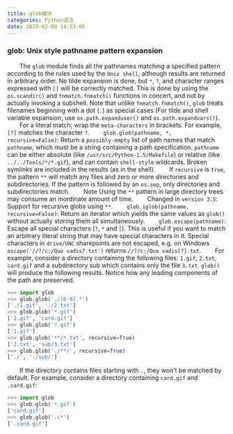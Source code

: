 ```yaml
---
title: glob模块
categories: Python语法
date: 2019-02-09 14:53:05
---
```

### glob: Unix style pathname pattern expansion

&emsp;&emsp;The `glob` module finds all the pathnames matching a specified pattern according to the rules used by the `Unix shell`, although results are returned in arbitrary order. No tilde expansion is done, but `*`, `?`, and character ranges expressed with `[]` will be correctly matched. This is done by using the `os.scandir()` and `fnmatch.fnmatch()` functions in concert, and not by actually invoking a subshell. Note that unlike `fnmatch.fnmatch()`, `glob` treats filenames beginning with a dot (`.`) as special cases (For tilde and shell variable expansion, use `os.path.expanduser()` and `os.path.expandvars()`).<!--more-->
&emsp;&emsp;For a literal match, wrap the `meta-characters` in brackets. For example, `[?]` matches the character `?`.
&emsp;&emsp;`glob.glob(pathname, *, recursive=False)`: Return a `possibly-empty` list of path names that match `pathname`, which must be a string containing a path specification. `pathname` can be either absolute (like `/usr/src/Python-1.5/Makefile`) or relative (like `../../Tools/*/*.gif`), and can contain `shell-style` wildcards. Broken symlinks are included in the results (as in the shell).
&emsp;&emsp;If `recursive` is `true`, the pattern `**` will match any files and zero or more directories and subdirectories. If the pattern is followed by an `os.sep`, only directories and subdirectories match.
&emsp;&emsp;Note Using the `**` pattern in large directory trees may consume an inordinate amount of time.
&emsp;&emsp;Changed in `version 3.5`: Support for recursive globs using `**`.
&emsp;&emsp;`glob.iglob(pathname, recursive=False)`: Return an iterator which yields the same values as `glob()` without actually storing them all simultaneously.
&emsp;&emsp;`glob.escape(pathname)`: Escape all special characters (`?`, `*` and `[`). This is useful if you want to match an arbitrary literal string that may have special characters in it. Special characters in `drive/UNC` sharepoints are not escaped, e.g. on Windows `escape('//?/c:/Quo vadis?.txt')` returns `//?/c:/Quo vadis[?].txt`.
&emsp;&emsp;For example, consider a directory containing the following files: `1.gif`, `2.txt`, `card.gif` and a subdirectory sub which contains only the file `3.txt`. `glob()` will produce the following results. Notice how any leading components of the path are preserved.

``` python
>>> import glob
>>> glob.glob('./[0-9].*')
['./1.gif', './2.txt']
>>> glob.glob('*.gif')
['1.gif', 'card.gif']
>>> glob.glob('?.gif')
['1.gif']
>>> glob.glob('**/*.txt', recursive=True)
['2.txt', 'sub/3.txt']
>>> glob.glob('./**/', recursive=True)
['./', './sub/']
```

&emsp;&emsp;If the directory contains files starting with `.`, they won’t be matched by default. For example, consider a directory containing `card.gif` and `.card.gif`:

``` python
>>> import glob
>>> glob.glob('*.gif')
['card.gif']
>>> glob.glob('.c*')
['.card.gif']
```